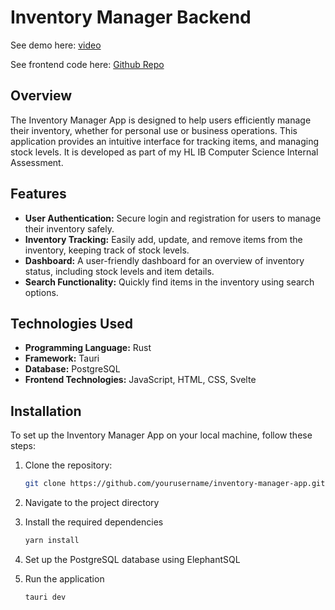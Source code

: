 # Inventory Manager Backend
See demo here: [video](https://drive.google.com/file/d/1fo-ylTANsF9jvE-zcru3i2QVtBFVikKD/view?usp=sharing)

See frontend code here: [Github Repo](https://github.com/DeonteVanterpool/tauri-inventory-manager.git)

## Overview
The Inventory Manager App is designed to help users efficiently manage their inventory, whether for personal use or business operations. This application provides an intuitive interface for tracking items, and managing stock levels. It is developed as part of my HL IB Computer Science Internal Assessment.

## Features
- **User Authentication:** Secure login and registration for users to manage their inventory safely.
- **Inventory Tracking:** Easily add, update, and remove items from the inventory, keeping track of stock levels.
- **Dashboard:** A user-friendly dashboard for an overview of inventory status, including stock levels and item details.
- **Search Functionality:** Quickly find items in the inventory using search options.

## Technologies Used
- **Programming Language:** Rust
- **Framework:** Tauri
- **Database:** PostgreSQL
- **Frontend Technologies:** JavaScript, HTML, CSS, Svelte

## Installation
To set up the Inventory Manager App on your local machine, follow these steps:

1. Clone the repository:
   ```bash
   git clone https://github.com/yourusername/inventory-manager-app.git
   ```

2. Navigate to the project directory
3. Install the required dependencies
   ```bash
   yarn install
   ```
4. Set up the PostgreSQL database using ElephantSQL
5. Run the application
   ```bash
   tauri dev
   ```

